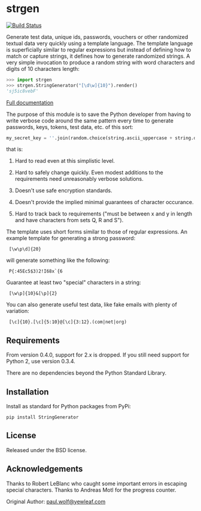 strgen
======

[![Build Status](https://travis-ci.org/paul-wolf/strgen.svg?branch=master)](https://travis-ci.org/paul-wolf/strgen)

Generate test data, unique ids, passwords, vouchers or other randomized
textual data very quickly using a template language. The template
language is superficially similar to regular expressions but instead
of defining how to match or capture strings, it defines how to
generate randomized strings. A very simple invocation to produce a
random string with word characters and digits of 10 characters length:

```python
>>> import strgen
>>> strgen.StringGenerator("[\d\w]{10}").render()
'sj5ic8vebF'
```

[Full documentation](https://strgen.readthedocs.io)

The purpose of this module is to save the Python developer from having to
write verbose code around the same pattern every time to generate passwords,
keys, tokens, test data, etc. of this sort:

```python
my_secret_key = ''.join(random.choice(string.ascii_uppercase + string.digits) for x in range(30))
```

that is:

1. Hard to read even at this simplistic level.

2. Hard to safely change quickly. Even modest additions to the requirements need unreasonably verbose solutions.

3. Doesn't use safe encryption standards.

4. Doesn't provide the implied minimal guarantees of character
   occurance.

5. Hard to track back to requirements ("must be between x and y in
   length and have characters from sets Q, R and S").

The template uses short forms similar to those of regular
expressions. An example template for generating a strong password:

     [\w\p\d]{20}

will generate something like the following: 

     P{:45Ec5$3)2!I68x`{6

Guarantee at least two "special" characters in a string: 

     [\w\p]{10}&[\p]{2}

You can also generate useful test data, like fake emails with plenty of variation:

     [\c]{10}.[\c]{5:10}@[\c]{3:12}.(com|net|org)

## Requirements

From version 0.4.0, support for 2.x is dropped. If you still need
support for Python 2, use version 0.3.4.

There are no dependencies beyond the Python Standard Library. 

Installation
------------

Install as standard for Python packages from PyPi:

```shell
pip install StringGenerator
```

License
-------
Released under the BSD license. 

Acknowledgements
----------------

Thanks to Robert LeBlanc who caught some important errors in escaping special characters. 
Thanks to Andreas Motl for the progress counter.

Original Author: paul.wolf@yewleaf.com

